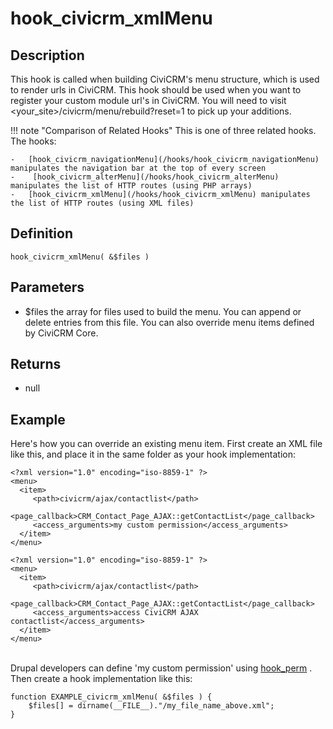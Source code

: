 # hook_civicrm_xmlMenu

## Description

This hook is called when building CiviCRM's menu structure, which is
used to render urls in CiviCRM. This hook should be used when you want
to register your custom module url's in CiviCRM. You will need to visit
<your_site>/civicrm/menu/rebuild?reset=1 to pick up your additions.

!!! note "Comparison of Related Hooks"
    This is one of three related hooks. The hooks:

    -   [hook_civicrm_navigationMenu](/hooks/hook_civicrm_navigationMenu) manipulates the navigation bar at the top of every screen
    -    [hook_civicrm_alterMenu](/hooks/hook_civicrm_alterMenu) manipulates the list of HTTP routes (using PHP arrays)
    -   [hook_civicrm_xmlMenu](/hooks/hook_civicrm_xmlMenu) manipulates the list of HTTP routes (using XML files)



## Definition

    hook_civicrm_xmlMenu( &$files )

## Parameters

-   $files the array for files used to build the menu. You can append
    or delete entries from this file. You can also override menu items
    defined by CiviCRM Core.

## Returns

-   null

## Example

Here's how you can override an existing menu item. First create an XML
file like this, and place it in the same folder as your hook
implementation:

    <?xml version="1.0" encoding="iso-8859-1" ?>
    <menu>
      <item>
         <path>civicrm/ajax/contactlist</path>
         <page_callback>CRM_Contact_Page_AJAX::getContactList</page_callback>
         <access_arguments>my custom permission</access_arguments>
      </item>
    </menu>

    <?xml version="1.0" encoding="iso-8859-1" ?>
    <menu>
      <item>
         <path>civicrm/ajax/contactlist</path>
         <page_callback>CRM_Contact_Page_AJAX::getContactList</page_callback>
         <access_arguments>access CiviCRM AJAX contactlist</access_arguments>
      </item>
    </menu>

\
 Drupal developers can define 'my custom permission' using
[hook_perm](http://api.drupal.org/api/function/hook_perm) . Then create
a hook implementation like this:

    function EXAMPLE_civicrm_xmlMenu( &$files ) {
        $files[] = dirname(__FILE__)."/my_file_name_above.xml";
    }
